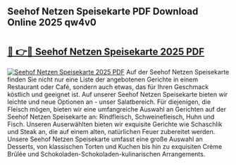 ## Seehof Netzen Speisekarte PDF Download Online 2025 qw4v0

# <h2><a href="http://gc5oaw.nevu.top/?p=Seehof+Netzen+Speisekarte">🔗 👉🔴 Seehof Netzen Speisekarte 2025 PDF</a></h2>

[![Seehof Netzen Speisekarte 2025 PDF](https://i.imgur.com/dBaPXMq.png)](http://gc5oaw.nevu.top/?p=Seehof+Netzen+Speisekarte)
Auf der Seehof Netzen Speisekarte finden Sie nicht nur eine Liste der angebotenen Gerichte in einem Restaurant oder Café, sondern auch etwas, das für Ihren Geschmack köstlich und geeignet ist. Auf unserer Seehof Netzen Speisekarte bieten wir leichte und neue Optionen an - unser Salatbereich. Für diejenigen, die Fleisch mögen, bieten wir eine umfangreiche Auswahl an Gerichten auf der Seehof Netzen Speisekarte an: Rindfleisch, Schweinefleisch, Huhn und Fisch. Unseren Auserwählten bieten wir exquisite Gerichte wie Schaschlik und Steak an, die auf einem alten, natürlichen Feuer zubereitet werden. Unsere Seehof Netzen Speisekarte umfasst eine große Auswahl an Desserts, von klassischen Torten und Kuchen bis hin zu exquisiten Crème Brûlée und Schokoladen-Schokoladen-kulinarischen Arrangements.
